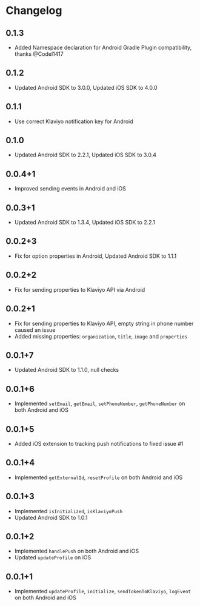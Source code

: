 # Changelog

## 0.1.3

* Added Namespace declaration for Android Gradle Plugin compatibility, thanks @Codel1417

## 0.1.2

* Updated Android SDK to 3.0.0, Updated iOS SDK to 4.0.0

## 0.1.1

* Use correct Klaviyo notification key for Android

## 0.1.0

* Updated Android SDK to 2.2.1, Updated iOS SDK to 3.0.4

## 0.0.4+1

* Improved sending events in Android and iOS

## 0.0.3+1

* Updated Android SDK to 1.3.4, Updated iOS SDK to 2.2.1

## 0.0.2+3

* Fix for option properties in Android, Updated Android SDK to 1.1.1

## 0.0.2+2

* Fix for sending properties to Klaviyo API via Android

## 0.0.2+1

* Fix for sending properties to Klaviyo API, empty string in phone number caused an issue
* Added missing properties: `organization`, `title`, `image` and `properties`

## 0.0.1+7

* Updated Android SDK to 1.1.0, null checks

## 0.0.1+6

* Implemented `setEmail`, `getEmail`, `setPhoneNumber`, `getPhoneNumber` on both Android and iOS

## 0.0.1+5

* Added iOS extension to tracking push notifications to fixed issue #1

## 0.0.1+4

* Implemented `getExternalId`, `resetProfile` on both Android and iOS

## 0.0.1+3

* Implemented `isInitialized`, `isKlaviyoPush`
* Updated Android SDK to 1.0.1

## 0.0.1+2

* Implemented `handlePush` on both Android and iOS
* Updated `updateProfile` on iOS

## 0.0.1+1

* Implemented `updateProfile`, `initialize`, `sendTokenToKlaviyo`, `logEvent` on both Android and iOS
